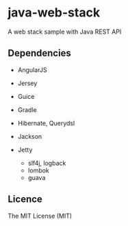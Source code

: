 java-web-stack
==============

A web stack sample with Java REST API

## Dependencies

- AngularJS
- Jersey
- Guice
- Gradle
- Hibernate, Querydsl
- Jackson
- Jetty
  
  
  - slf4j, logback
  - lombok
  - guava

## Licence

The MIT License (MIT)